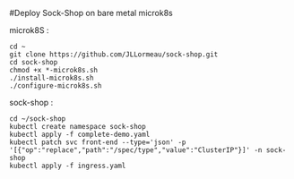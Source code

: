 #Deploy Sock-Shop on bare metal microk8s


microk8S : 

    cd ~
    git clone https://github.com/JLLormeau/sock-shop.git
    cd sock-shop
    chmod +x *-microk8s.sh
    ./install-microk8s.sh
    ./configure-microk8s.sh

sock-shop : 

    cd ~/sock-shop
    kubectl create namespace sock-shop
    kubectl apply -f complete-demo.yaml
    kubectl patch svc front-end --type='json' -p '[{"op":"replace","path":"/spec/type","value":"ClusterIP"}]' -n sock-shop
    kubectl apply -f ingress.yaml

